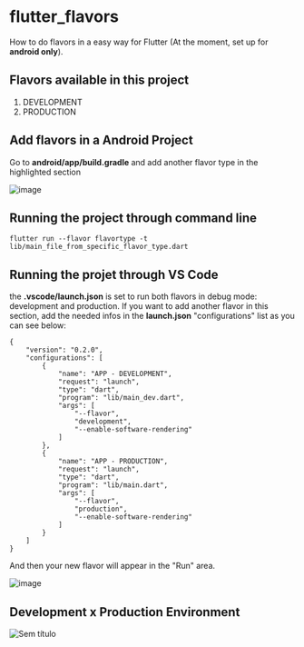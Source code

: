 # flutter_flavors

How to do flavors in a easy way for Flutter (At the moment, set up for **android only**).

## Flavors available in this project
1) DEVELOPMENT
2) PRODUCTION

## Add flavors in a Android Project

Go to **android/app/build.gradle** and add another flavor type in the highlighted section

![image](https://user-images.githubusercontent.com/45671820/105180435-57c08480-5b09-11eb-83e8-1de6329ac802.png)

## Running the project through command line

```
flutter run --flavor flavortype -t lib/main_file_from_specific_flavor_type.dart

```

## Running the projet through VS Code

the **.vscode/launch.json** is set to run both flavors in debug mode: development and production. If you want to add another flavor in this section, add the needed infos in the **launch.json** "configurations" list as you can see below:

```
{
    "version": "0.2.0",
    "configurations": [
        {
            "name": "APP - DEVELOPMENT",
            "request": "launch",
            "type": "dart",
            "program": "lib/main_dev.dart",
            "args": [
                "--flavor",
                "development",
                "--enable-software-rendering"
            ]
        },
        {
            "name": "APP - PRODUCTION",
            "request": "launch",
            "type": "dart",
            "program": "lib/main.dart",
            "args": [
                "--flavor",
                "production",
                "--enable-software-rendering"
            ]
        }
    ]
}

```

And then your new flavor will appear in the "Run" area.

![image](https://user-images.githubusercontent.com/45671820/105176866-9acc2900-5b04-11eb-9ec2-756dd0f6a485.png)

## Development x Production Environment
![Sem título](https://user-images.githubusercontent.com/45671820/105181608-c94d0280-5b0a-11eb-92de-b3b9eba7f113.png)

